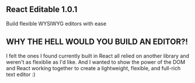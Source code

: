 ## React Editable 1.0.1

Build flexible WYSIWYG editors with ease

## WHY THE HELL WOULD YOU BUILD AN EDITOR?!

I felt the ones I found currently built in React all relied on another library and weren't as flexiblie as I'd like. And I wanted to show the power of the DOM and React working together to create a lightweight, flexible, and full-rich text editor :)